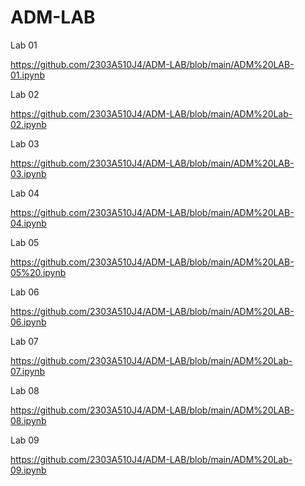 # ADM-LAB

Lab 01

https://github.com/2303A510J4/ADM-LAB/blob/main/ADM%20LAB-01.ipynb

Lab 02

https://github.com/2303A510J4/ADM-LAB/blob/main/ADM%20Lab-02.ipynb

Lab 03

https://github.com/2303A510J4/ADM-LAB/blob/main/ADM%20LAB-03.ipynb

Lab 04

https://github.com/2303A510J4/ADM-LAB/blob/main/ADM%20LAB-04.ipynb

Lab 05

https://github.com/2303A510J4/ADM-LAB/blob/main/ADM%20LAB-05%20.ipynb

Lab 06

https://github.com/2303A510J4/ADM-LAB/blob/main/ADM%20LAB-06.ipynb

Lab 07

https://github.com/2303A510J4/ADM-LAB/blob/main/ADM%20Lab-07.ipynb

Lab 08

https://github.com/2303A510J4/ADM-LAB/blob/main/ADM%20LAB-08.ipynb

Lab 09

https://github.com/2303A510J4/ADM-LAB/blob/main/ADM%20Lab-09.ipynb
